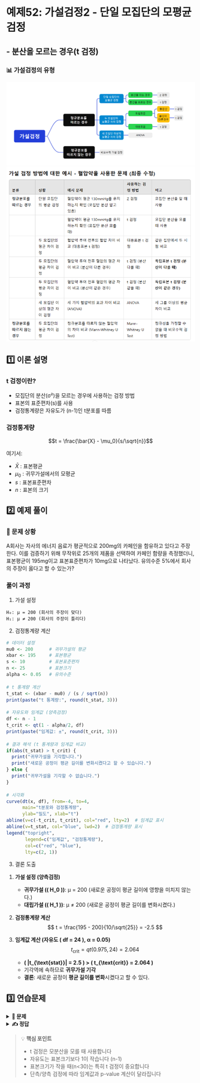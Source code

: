 # 예제52: 가설검정2 - 단일 모집단의 모평균 검정
## - 분산을 모르는 경우(t 검정)

### 📊 가설검정의 유형
![가설검정의 유형](그림11.png)
![가설검정의 유형](table1.png)  


## 1️⃣ 이론 설명

### t 검정이란?
- 모집단의 분산(σ²)을 모르는 경우에 사용하는 검정 방법
- 표본의 표준편차(s)를 사용
- 검정통계량은 자유도가 (n-1)인 t분포를 따름

### 검정통계량
$$t = \frac{\bar{X} - \mu_0}{s/\sqrt{n}}$$

여기서:
- $\bar{X}$ : 표본평균
- $\mu_0$ : 귀무가설에서의 모평균
- $s$ : 표본표준편차
- $n$ : 표본의 크기

## 2️⃣ 예제 풀이

### 📌 문제 상황
A회사는 자사의 에너지 음료가 평균적으로 200mg의 카페인을 함유하고 있다고 주장한다. 
이를 검증하기 위해 무작위로 25개의 제품을 선택하여 카페인 함량을 측정했더니, 
표본평균이 195mg이고 표본표준편차가 10mg으로 나타났다. 
유의수준 5%에서 회사의 주장이 옳다고 할 수 있는가?

### 풀이 과정

1. 가설 설정
```
H₀: μ = 200 (회사의 주장이 맞다)
H₁: μ ≠ 200 (회사의 주장이 틀리다)
```

2. 검정통계량 계산
```r
# 데이터 설정
mu0 <- 200      # 귀무가설의 평균
xbar <- 195     # 표본평균
s <- 10         # 표본표준편차
n <- 25         # 표본크기
alpha <- 0.05   # 유의수준

# t 통계량 계산
t_stat <- (xbar - mu0) / (s / sqrt(n))
print(paste("t 통계량:", round(t_stat, 3)))

# 자유도와 임계값 (양측검정)
df <- n - 1
t_crit <- qt(1 - alpha/2, df)
print(paste("임계값: ±", round(t_crit, 3)))

# 결과 해석 (t 통계량과 임계값 비교)
if(abs(t_stat) > t_crit) {
  print("귀무가설을 기각합니다.")
  print("새로운 공정이 평균 길이를 변화시켰다고 할 수 있습니다.")
} else {
  print("귀무가설을 기각할 수 없습니다.")
}

# 시각화
curve(dt(x, df), from=-4, to=4, 
      main="t분포와 검정통계량",
      ylab="밀도", xlab="t")
abline(v=c(-t_crit, t_crit), col="red", lty=2)  # 임계값 표시
abline(v=t_stat, col="blue", lwd=2)  # 검정통계량 표시
legend("topright", 
       legend=c("임계값", "검정통계량"), 
       col=c("red", "blue"), 
       lty=c(2, 1))
```

3. 결론 도출
1) **가설 설정 (양측검정)**  
   - **귀무가설 (\( H_0 \))**: μ = 200 (새로운 공정이 평균 길이에 영향을 미치지 않는다.)  
   - **대립가설 (\( H_1 \))**: μ ≠ 200 (새로운 공정이 평균 길이를 변화시켰다.)  

2) **검정통계량 계산**  
   $$ t = \frac{195 - 200}{10/\sqrt{25}} = -2.5 $$  

3) **임계값 계산 (자유도 \( df = 24 \), α = 0.05)**  
   $$ t_{\text{crit}} = qt(0.975, 24) = 2.064 $$  

   - **\( |t_{\text{stat}}| = 2.5 \) > \( t_{\text{crit}} = 2.064 \)**  
   - 기각역에 속하므로 **귀무가설 기각**  
   - **결론**: 새로운 공정이 **평균 길이를 변화**시켰다고 할 수 있다.
     

## 3️⃣ 연습문제

<details>
<summary><b>🎯 문제</b></summary>

한 학급의 수학 성적이 평균 70점 이상이라고 주장한다. 
이를 검증하기 위해 이 학급에서 16명을 무작위로 선발하여 시험을 보았더니 
평균이 68점, 표준편차가 5점이었다. 
유의수준 5%에서 이 주장이 옳다고 할 수 있는가?

1) 가설을 설정하시오
2) 검정통계량을 계산하시오
3) 결론을 내리시오
4) R코드로 분석하시오
</details>

<details>
<summary><b>✍️ 정답</b></summary>

1) 가설 설정 (좌측검정)
   - H₀: μ ≥ 70
   - H₁: μ < 70

2) 검정통계량
   $$t = \frac{68 - 70}{5/\sqrt{16}} = -1.60$$

3) α = 0.05, 자유도 = 15일 때 임계값 = -1.753
   |-1.60| < 1.753이므로 귀무가설 기각 실패

4) R코드
```r
mu0 <- 70       # 귀무가설의 평균
xbar <- 68      # 표본평균
s <- 5          # 표본표준편차
n <- 16         # 표본크기
alpha <- 0.05   # 유의수준
df <- n - 1     # 자유도

# t 통계량 계산
t_stat <- (xbar - mu0)/(s/sqrt(n))

# 좌측검정의 임계값
t_crit <- qt(alpha, df)

# p-value 계산 (좌측검정)
p_value <- pt(t_stat, df)

# 결과 출력
print(paste("t 통계량:", round(t_stat, 3)))
print(paste("임계값:", round(t_crit, 3)))
print(paste("p-value:", round(p_value, 4)))
```
</details>

> 💡 **핵심 포인트**
> - t 검정은 모분산을 모를 때 사용합니다
> - 자유도는 표본크기보다 1이 작습니다 (n-1)
> - 표본크기가 작을 때(n<30)는 특히 t 검정이 중요합니다
> - 단측/양측 검정에 따라 임계값과 p-value 계산이 달라집니다
